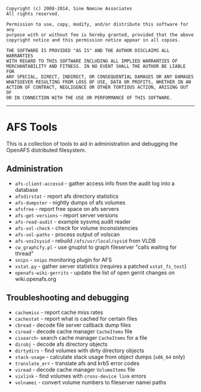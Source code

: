     Copyright (c) 2008-2014, Sine Nomine Associates
    All rights reserved.

    Permission to use, copy, modify, and/or distribute this software for any
    purpose with or without fee is hereby granted, provided that the above
    copyright notice and this permission notice appear in all copies.

    THE SOFTWARE IS PROVIDED "AS IS" AND THE AUTHOR DISCLAIMS ALL WARRANTIES
    WITH REGARD TO THIS SOFTWARE INCLUDING ALL IMPLIED WARRANTIES OF
    MERCHANTABILITY AND FITNESS. IN NO EVENT SHALL THE AUTHOR BE LIABLE FOR
    ANY SPECIAL, DIRECT, INDIRECT, OR CONSEQUENTIAL DAMAGES OR ANY DAMAGES
    WHATSOEVER RESULTING FROM LOSS OF USE, DATA OR PROFITS, WHETHER IN AN
    ACTION OF CONTRACT, NEGLIGENCE OR OTHER TORTIOUS ACTION, ARISING OUT OF
    OR IN CONNECTION WITH THE USE OR PERFORMANCE OF THIS SOFTWARE.

--------------------------------------------------------------------

# AFS Tools

This is a collection of tools to aid in administration and debugging the
OpenAFS distributed filesystem.

## Administration

  * `afs-client-accessd` - gather access info from the audit log into a database
  * `afsdirstat` - report afs directory statistics
  * `afs-dumpster` - nightly dumps of afs volumes
  * `afsfree` - report free space on afs servers
  * `afs-get-versions` - report server versions
  * `afs-read-audit` - example sysvmq audit reader
  * `afs-vol-check` - check for volume inconsistencies
  * `afs-vol-paths` - process output of volscan
  * `afs-vos2sysid` - rebuild `/afs/usr/local/sysid` from VLDB
  * `cw_graphify.pl` - use gnuplot to graph fileserver "calls waiting for thread"
  * `snips` - `snips` monitoring plugin for AFS
  * `xstat.py` - gather server statistics (requires a patched `xstat_fs_test`)
  * `openafs-wiki-gerrits` - update the list of open gerrit changes on wiki.openafs.org

## Troubleshooting and debugging

  * `cachemiss` - report cache miss rates
  * `cachestat` - report what is cached for certain files
  * `cbread` - decode file server callback dump files
  * `ciread` - decode cache manager `CacheItems` file
  * `cisearch`- search cache manager `CacheItems` for a file
  * `dirobj` - decode afs directory objects
  * `dirtydirs` - find volumes with dirty directory objects
  * `stack-usage` - calculate stack usage from object dumps (`x86_64` only)
  * `translate_err` - translate afs and krb5 error codes
  * `viread` - decode cache manager `VolumeItems` file
  * `vixlink` - find volumes with `cross-device link` errors
  * `volnamei` - convert volume numbers to fileserver namei paths

